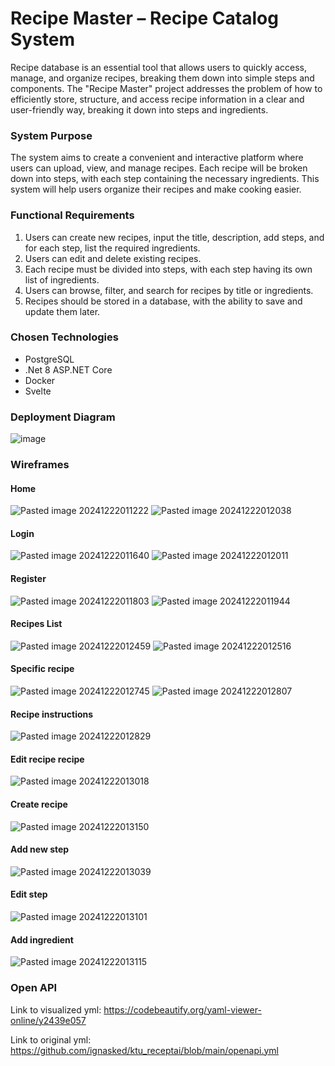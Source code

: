 # Recipe Master – Recipe Catalog System #

Recipe database is an essential tool that allows users to quickly access, manage, and organize recipes, breaking them down into simple steps and components. 
The "Recipe Master" project addresses the problem of how to efficiently store, structure, and access recipe information in a clear and user-friendly way, breaking it down into steps and ingredients.

### System Purpose ###

The system aims to create a convenient and interactive platform where users can upload, view, and manage recipes. Each recipe will be broken down into steps, with each step containing the necessary ingredients. This system will help users organize their recipes and make cooking easier.

### Functional Requirements ###

1. Users can create new recipes, input the title, description, add steps, and for each step, list the required ingredients.
2. Users can edit and delete existing recipes.
3. Each recipe must be divided into steps, with each step having its own list of ingredients.
4. Users can browse, filter, and search for recipes by title or ingredients.
5. Recipes should be stored in a database, with the ability to save and update them later.

### Chosen Technologies ###

*	PostgreSQL
*	.Net 8 ASP.NET Core
*	Docker
*	Svelte

### Deployment Diagram ###
![image](https://github.com/user-attachments/assets/49e10fda-4557-46a9-a277-4f9aca59c274)


### Wireframes ###
#### Home ####
![Pasted image 20241222011222](https://github.com/user-attachments/assets/99d1bd67-9100-42bd-93fd-f553c310b09d)
![Pasted image 20241222012038](https://github.com/user-attachments/assets/31f3c81b-e83f-478d-b4dd-b2973679334b)

#### Login ####
![Pasted image 20241222011640](https://github.com/user-attachments/assets/1fb31b03-d4d6-4954-a40c-54abcaf35b03)
![Pasted image 20241222012011](https://github.com/user-attachments/assets/0708abfe-7297-4796-a25f-ff96866ae51d)


#### Register ####
![Pasted image 20241222011803](https://github.com/user-attachments/assets/38ceb3b9-e737-4810-9806-e36b7bb8bfed)
![Pasted image 20241222011944](https://github.com/user-attachments/assets/3de26679-e0a2-4ddf-ae86-b3ed9bf0546a)

#### Recipes List ####
![Pasted image 20241222012459](https://github.com/user-attachments/assets/fcc51e45-efa4-4707-8c20-49fa46482de4)
![Pasted image 20241222012516](https://github.com/user-attachments/assets/5ac99288-973c-4968-978f-41ca63a6a34a)

#### Specific recipe ####
![Pasted image 20241222012745](https://github.com/user-attachments/assets/456bece7-502b-4855-9cf3-3bbe9923edb5)
![Pasted image 20241222012807](https://github.com/user-attachments/assets/a7a29833-a320-4604-ad3c-af7c25c6f7d1)

#### Recipe instructions ####
![Pasted image 20241222012829](https://github.com/user-attachments/assets/f14e2401-9516-45c9-8a78-83c6c2bd5c4d)

#### Edit recipe recipe ####
![Pasted image 20241222013018](https://github.com/user-attachments/assets/dfcf54aa-0530-480a-b62a-4c6d80dd9f5f)

#### Create recipe ####
![Pasted image 20241222013150](https://github.com/user-attachments/assets/6b00f98b-dcda-4255-a746-55ed9e5b9c39)

#### Add new step ####
![Pasted image 20241222013039](https://github.com/user-attachments/assets/d5d4366b-82e7-4a63-8073-9d5f005d7a46)

#### Edit step ####
![Pasted image 20241222013101](https://github.com/user-attachments/assets/ce7194a5-a8ee-4cd7-a258-1a405e5db120)

#### Add ingredient ####
![Pasted image 20241222013115](https://github.com/user-attachments/assets/50e84819-2692-43fb-a7c9-d2dc31827f8f)

### Open API ###

Link to visualized yml: https://codebeautify.org/yaml-viewer-online/y2439e057

Link to original yml: https://github.com/ignasked/ktu_receptai/blob/main/openapi.yml







